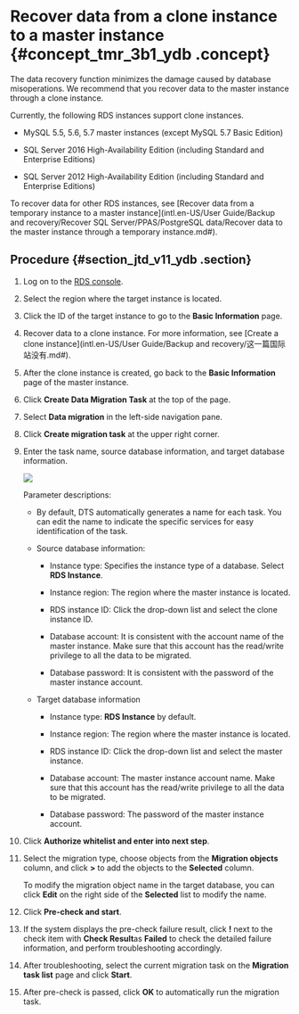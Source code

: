# Recover data from a clone instance to a master instance {#concept_tmr_3b1_ydb .concept}

The data recovery function minimizes the damage caused by database misoperations. We recommend that you recover data to the master instance through a clone instance.

Currently, the following RDS instances support clone instances.

-   MySQL 5.5, 5.6, 5.7 master instances \(except MySQL 5.7 Basic Edition\)

-   SQL Server 2016 High-Availability Edition \(including Standard and Enterprise Editions\)

-   SQL Server 2012 High-Availability Edition \(including Standard and Enterprise Editions\)


To recover data for other RDS instances, see [Recover data from a temporary instance to a master instance](intl.en-US/User Guide/Backup and recovery/Recover SQL Server/PPAS/PostgreSQL data/Recover data to the master instance through a temporary instance.md#).

## Procedure {#section_jtd_v11_ydb .section}

1.  Log on to the [RDS console](https://rdsnew.console.aliyun.com).
2.  Select the region where the target instance is located.
3.  Click the ID of the target instance to go to the **Basic Information** page.
4.  Recover data to a clone instance. For more information, see [Create a clone instance](intl.en-US/User Guide/Backup and recovery/这一篇国际站没有.md#).
5.  After the clone instance is created, go back to the **Basic Information** page of the master instance.
6.  Click **Create Data Migration Task** at the top of the page.
7.  Select **Data migration** in the left-side navigation pane.
8.  Click **Create migration task** at the upper right corner.
9.  Enter the task name, source database information, and target database information.

    ![](http://static-aliyun-doc.oss-cn-hangzhou.aliyuncs.com/assets/img/7959/3948_en-US.png)

    Parameter descriptions:

    -   By default, DTS automatically generates a name for each task. You can edit the name to indicate the specific services for easy identification of the task.

    -   Source database information:

        -   Instance type: Specifies the instance type of a database. Select **RDS Instance**.

        -   Instance region: The region where the master instance is located.

        -   RDS instance ID: Click the drop-down list and select the clone instance ID.

        -   Database account: It is consistent with the account name of the master instance. Make sure that this account has the read/write privilege to all the data to be migrated.

        -   Database password: It is consistent with the password of the master instance account.

    -   Target database information

        -   Instance type: **RDS Instance** by default.

        -   Instance region: The region where the master instance is located.

        -   RDS instance ID: Click the drop-down list and select the master instance.

        -   Database account: The master instance account name. Make sure that this account has the read/write privilege to all the data to be migrated.

        -   Database password: The password of the master instance account.

10. Click **Authorize whitelist and enter into next step**.
11. Select the migration type, choose objects from the **Migration objects** column, and click **\>** to add the objects to the **Selected** column.

    To modify the migration object name in the target database, you can click **Edit** on the right side of the **Selected** list to modify the name.

12. Click **Pre-check and start**.
13. If the system displays the pre-check failure result, click **!** next to the check item with **Check Result**as **Failed** to check the detailed failure information, and perform troubleshooting accordingly.
14. After troubleshooting, select the current migration task on the **Migration task list** page and click **Start**.
15. After pre-check is passed, click **OK** to automatically run the migration task.

